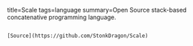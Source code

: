 title=Scale
tags=language
summary=Open Source stack-based concatenative programming language.
~~~~~~

[Source](https://github.com/StonkDragon/Scale)

